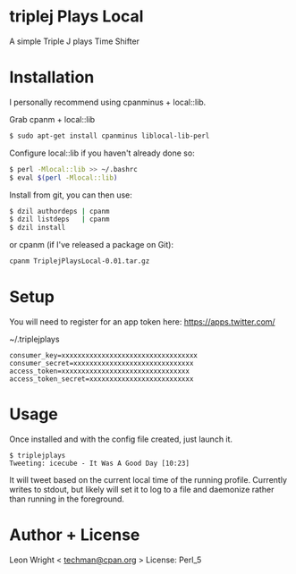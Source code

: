 triplej Plays Local
===================
A simple Triple J plays Time Shifter

Installation
============
I personally recommend using cpanminus + local::lib.

Grab cpanm + local::lib
```bash
$ sudo apt-get install cpanminus liblocal-lib-perl
```

Configure local::lib if you haven't already done so:

```bash
$ perl -Mlocal::lib >> ~/.bashrc
$ eval $(perl -Mlocal::lib)
```

Install from git, you can then use:
```bash
$ dzil authordeps | cpanm
$ dzil listdeps   | cpanm
$ dzil install
```

or cpanm (if I've released a package on Git):
```bash
cpanm TriplejPlaysLocal-0.01.tar.gz
```
Setup
=====
You will need to register for an app token here:
https://apps.twitter.com/

~/.triplejplays
```
consumer_key=xxxxxxxxxxxxxxxxxxxxxxxxxxxxxxxxxx
consumer_secret=xxxxxxxxxxxxxxxxxxxxxxxxxxxxxx
access_token=xxxxxxxxxxxxxxxxxxxxxxxxxxxxxxxx
access_token_secret=xxxxxxxxxxxxxxxxxxxxxxxxxx
```

Usage
=====

Once installed and with the config file created, just launch it.
```
$ triplejplays 
Tweeting: icecube - It Was A Good Day [10:23]
```

It will tweet based on the current local time of the running profile.
Currently writes to stdout, but likely will set it to log to a file 
and daemonize rather than running in the foreground.

Author + License
================
Leon Wright < techman@cpan.org >
License: Perl_5

